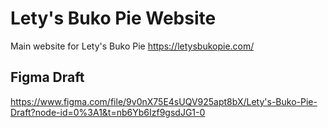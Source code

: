 # Lety's Buko Pie Website

Main website for Lety's Buko Pie
https://letysbukopie.com/

## Figma Draft
https://www.figma.com/file/9v0nX75E4sUQV925apt8bX/Lety's-Buko-Pie-Draft?node-id=0%3A1&t=nb6Yb6Izf9gsdJG1-0
